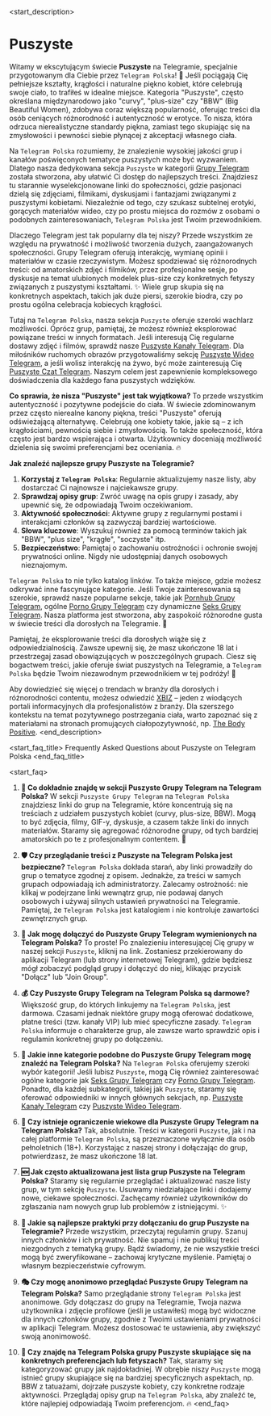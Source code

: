 <start_description>
# Puszyste

Witamy w ekscytującym świecie **Puszyste** na Telegramie, specjalnie przygotowanym dla Ciebie przez `Telegram Polska`! 🍑 Jeśli pociągają Cię pełniejsze kształty, krągłości i naturalne piękno kobiet, które celebrują swoje ciało, to trafiłeś w idealne miejsce. Kategoria "Puszyste", często określana międzynarodowo jako "curvy", "plus-size" czy "BBW" (Big Beautiful Women), zdobywa coraz większą popularność, oferując treści dla osób ceniących różnorodność i autentyczność w erotyce. To nisza, która odrzuca nierealistyczne standardy piękna, zamiast tego skupiając się na zmysłowości i pewności siebie płynącej z akceptacji własnego ciała.

Na `Telegram Polska` rozumiemy, że znalezienie wysokiej jakości grup i kanałów poświęconych tematyce puszystych może być wyzwaniem. Dlatego nasza dedykowana sekcja `Puszyste` w kategorii [Grupy Telegram](/grupy/puszyste) została stworzona, aby ułatwić Ci dostęp do najlepszych treści. Znajdziesz tu starannie wyselekcjonowane linki do społeczności, gdzie pasjonaci dzielą się zdjęciami, filmikami, dyskusjami i fantazjami związanymi z puszystymi kobietami. Niezależnie od tego, czy szukasz subtelnej erotyki, gorących materiałów wideo, czy po prostu miejsca do rozmów z osobami o podobnych zainteresowaniach, `Telegram Polska` jest Twoim przewodnikiem.

Dlaczego Telegram jest tak popularny dla tej niszy? Przede wszystkim ze względu na prywatność i możliwość tworzenia dużych, zaangażowanych społeczności. Grupy Telegram oferują interakcję, wymianę opinii i materiałów w czasie rzeczywistym. Możesz spodziewać się różnorodnych treści: od amatorskich zdjęć i filmików, przez profesjonalne sesje, po dyskusje na temat ulubionych modelek plus-size czy konkretnych fetyszy związanych z puszystymi kształtami. ✨ Wiele grup skupia się na konkretnych aspektach, takich jak duże piersi, szerokie biodra, czy po prostu ogólna celebracja kobiecych krągłości.

Tutaj na `Telegram Polska`, nasza sekcja `Puszyste` oferuje szeroki wachlarz możliwości. Oprócz grup, pamiętaj, że możesz również eksplorować powiązane treści w innych formatach. Jeśli interesują Cię regularne dostawy zdjęć i filmów, sprawdź nasze [Puszyste Kanały Telegram](/kanaly/puszyste). Dla miłośników ruchomych obrazów przygotowaliśmy sekcję [Puszyste Wideo Telegram](/wideo/puszyste), a jeśli wolisz interakcję na żywo, być może zainteresują Cię [Puszyste Czat Telegram](/czat/puszyste). Naszym celem jest zapewnienie kompleksowego doświadczenia dla każdego fana puszystych wdzięków.

**Co sprawia, że nisza "Puszyste" jest tak wyjątkowa?**
To przede wszystkim autentyczność i pozytywne podejście do ciała. W świecie zdominowanym przez często nierealne kanony piękna, treści "Puszyste" oferują odświeżającą alternatywę. Celebrują one kobiety takie, jakie są – z ich krągłościami, pewnością siebie i zmysłowością. To także społeczność, która często jest bardzo wspierająca i otwarta. Użytkownicy doceniają możliwość dzielenia się swoimi preferencjami bez oceniania. 🔥

**Jak znaleźć najlepsze grupy Puszyste na Telegramie?**
1.  **Korzystaj z `Telegram Polska`**: Regularnie aktualizujemy nasze listy, aby dostarczać Ci najnowsze i najciekawsze grupy.
2.  **Sprawdzaj opisy grup**: Zwróć uwagę na opis grupy i zasady, aby upewnić się, że odpowiadają Twoim oczekiwaniom.
3.  **Aktywność społeczności**: Aktywne grupy z regularnymi postami i interakcjami członków są zazwyczaj bardziej wartościowe.
4.  **Słowa kluczowe**: Wyszukuj również za pomocą terminów takich jak "BBW", "plus size", "krągłe", "soczyste" itp.
5.  **Bezpieczeństwo**: Pamiętaj o zachowaniu ostrożności i ochronie swojej prywatności online. Nigdy nie udostępniaj danych osobowych nieznajomym.

`Telegram Polska` to nie tylko katalog linków. To także miejsce, gdzie możesz odkrywać inne fascynujące kategorie. Jeśli Twoje zainteresowania są szerokie, sprawdź nasze popularne sekcje, takie jak [Pornhub Grupy Telegram](/grupy/pornhub), ogólne [Porno Grupy Telegram](/grupy/porno) czy dynamiczne [Seks Grupy Telegram](/grupy/seks). Nasza platforma jest stworzona, aby zaspokoić różnorodne gusta w świecie treści dla dorosłych na Telegramie. 🔞

Pamiętaj, że eksplorowanie treści dla dorosłych wiąże się z odpowiedzialnością. Zawsze upewnij się, że masz ukończone 18 lat i przestrzegaj zasad obowiązujących w poszczególnych grupach. Ciesz się bogactwem treści, jakie oferuje świat puszystych na Telegramie, a `Telegram Polska` będzie Twoim niezawodnym przewodnikiem w tej podróży! 🚀

Aby dowiedzieć się więcej o trendach w branży dla dorosłych i różnorodności contentu, możesz odwiedzić [XBIZ](https://www.xbiz.com) – jeden z wiodących portali informacyjnych dla profesjonalistów z branży. Dla szerszego kontekstu na temat pozytywnego postrzegania ciała, warto zapoznać się z materiałami na stronach promujących ciałopozytywność, np. [The Body Positive](https://thebodypositive.org/).
<end_description>

<start_faq_title>
Frequently Asked Questions about Puszyste on Telegram Polska
<end_faq_title>

<start_faq>
1. **🤔 Co dokładnie znajdę w sekcji Puszyste Grupy Telegram na Telegram Polska?**
W sekcji `Puszyste Grupy Telegram` na `Telegram Polska` znajdziesz linki do grup na Telegramie, które koncentrują się na treściach z udziałem puszystych kobiet (curvy, plus-size, BBW). Mogą to być zdjęcia, filmy, GIF-y, dyskusje, a czasem także linki do innych materiałów. Staramy się agregować różnorodne grupy, od tych bardziej amatorskich po te z profesjonalnym contentem. 🍑

2. **🛡️ Czy przeglądanie treści z Puszyste na Telegram Polska jest bezpieczne?**
`Telegram Polska` dokłada starań, aby linki prowadziły do grup o tematyce zgodnej z opisem. Jednakże, za treści w samych grupach odpowiadają ich administratorzy. Zalecamy ostrożność: nie klikaj w podejrzane linki wewnątrz grup, nie podawaj danych osobowych i używaj silnych ustawień prywatności na Telegramie. Pamiętaj, że `Telegram Polska` jest katalogiem i nie kontroluje zawartości zewnętrznych grup.

3. **🔗 Jak mogę dołączyć do Puszyste Grupy Telegram wymienionych na Telegram Polska?**
To proste! Po znalezieniu interesującej Cię grupy w naszej sekcji `Puszyste`, kliknij na link. Zostaniesz przekierowany do aplikacji Telegram (lub strony internetowej Telegram), gdzie będziesz mógł zobaczyć podgląd grupy i dołączyć do niej, klikając przycisk "Dołącz" lub "Join Group".

4. **💰 Czy Puszyste Grupy Telegram na Telegram Polska są darmowe?**
Większość grup, do których linkujemy na `Telegram Polska`, jest darmowa. Czasami jednak niektóre grupy mogą oferować dodatkowe, płatne treści (tzw. kanały VIP) lub mieć specyficzne zasady. `Telegram Polska` informuje o charakterze grup, ale zawsze warto sprawdzić opis i regulamin konkretnej grupy po dołączeniu.

5. **🔄 Jakie inne kategorie podobne do Puszyste Grupy Telegram mogę znaleźć na Telegram Polska?**
Na `Telegram Polska` oferujemy szeroki wybór kategorii! Jeśli lubisz `Puszyste`, mogą Cię również zainteresować ogólne kategorie jak [Seks Grupy Telegram](/grupy/seks) czy [Porno Grupy Telegram](/grupy/porno). Ponadto, dla każdej subkategorii, takiej jak `Puszyste`, staramy się oferować odpowiedniki w innych głównych sekcjach, np. [Puszyste Kanały Telegram](/kanaly/puszyste) czy [Puszyste Wideo Telegram](/wideo/puszyste).

6. **🔞 Czy istnieje ograniczenie wiekowe dla Puszyste Grupy Telegram na Telegram Polska?**
Tak, absolutnie. Treści w kategorii `Puszyste`, jak i na całej platformie `Telegram Polska`, są przeznaczone wyłącznie dla osób pełnoletnich (18+). Korzystając z naszej strony i dołączając do grup, potwierdzasz, że masz ukończone 18 lat.

7. **🆕 Jak często aktualizowana jest lista grup Puszyste na Telegram Polska?**
Staramy się regularnie przeglądać i aktualizować nasze listy grup, w tym sekcję `Puszyste`. Usuwamy niedziałające linki i dodajemy nowe, ciekawe społeczności. Zachęcamy również użytkowników do zgłaszania nam nowych grup lub problemów z istniejącymi. ✨

8. **🧐 Jakie są najlepsze praktyki przy dołączaniu do grup Puszyste na Telegramie?**
Przede wszystkim, przeczytaj regulamin grupy. Szanuj innych członków i ich prywatność. Nie spamuj i nie publikuj treści niezgodnych z tematyką grupy. Bądź świadomy, że nie wszystkie treści mogą być zweryfikowane – zachowaj krytyczne myślenie. Pamiętaj o własnym bezpieczeństwie cyfrowym.

9. **🎭 Czy mogę anonimowo przeglądać Puszyste Grupy Telegram na Telegram Polska?**
Samo przeglądanie strony `Telegram Polska` jest anonimowe. Gdy dołączasz do grupy na Telegramie, Twoja nazwa użytkownika i zdjęcie profilowe (jeśli je ustawiłeś) mogą być widoczne dla innych członków grupy, zgodnie z Twoimi ustawieniami prywatności w aplikacji Telegram. Możesz dostosować te ustawienia, aby zwiększyć swoją anonimowość.

10. **💖 Czy znajdę na Telegram Polska grupy Puszyste skupiające się na konkretnych preferencjach lub fetyszach?**
Tak, staramy się kategoryzować grupy jak najdokładniej. W obrębie niszy `Puszyste` mogą istnieć grupy skupiające się na bardziej specyficznych aspektach, np. BBW z tatuażami, dojrzałe puszyste kobiety, czy konkretne rodzaje aktywności. Przeglądaj opisy grup na `Telegram Polska`, aby znaleźć te, które najlepiej odpowiadają Twoim preferencjom. 🔥
<end_faq>